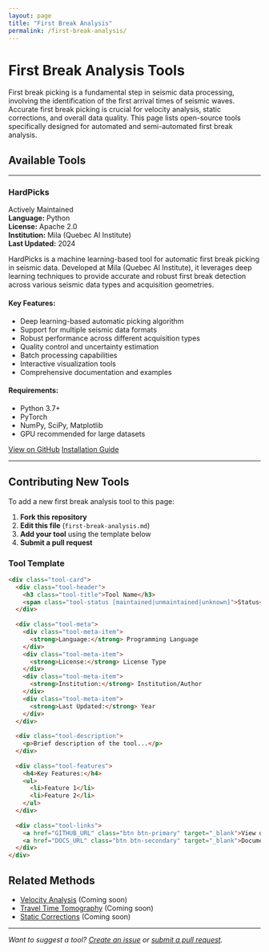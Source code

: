 ```yaml
---
layout: page
title: "First Break Analysis"
permalink: /first-break-analysis/
---
```


# First Break Analysis Tools

First break picking is a fundamental step in seismic data processing, involving the identification of the first arrival times of seismic waves. Accurate first break picking is crucial for velocity analysis, static corrections, and overall data quality. This page lists open-source tools specifically designed for automated and semi-automated first break analysis.

## Available Tools

---

<div class="tool-card">
  <div class="tool-header">
    <h3 class="tool-title">HardPicks</h3>
    <span class="tool-status maintained">Actively Maintained</span>
  </div>
  
  <div class="tool-meta">
    <div class="tool-meta-item">
      <strong>Language:</strong> Python
    </div>
    <div class="tool-meta-item">
      <strong>License:</strong> Apache 2.0
    </div>
    <div class="tool-meta-item">
      <strong>Institution:</strong> Mila (Quebec AI Institute)
    </div>
    <div class="tool-meta-item">
      <strong>Last Updated:</strong> 2024
    </div>
  </div>
  
  <div class="tool-description">
    <p>HardPicks is a machine learning-based tool for automatic first break picking in seismic data. Developed at Mila (Quebec AI Institute), it leverages deep learning techniques to provide accurate and robust first break detection across various seismic data types and acquisition geometries.</p>
  </div>
  
  <div class="tool-features">
    <h4>Key Features:</h4>
    <ul>
      <li>Deep learning-based automatic picking algorithm</li>
      <li>Support for multiple seismic data formats</li>
      <li>Robust performance across different acquisition types</li>
      <li>Quality control and uncertainty estimation</li>
      <li>Batch processing capabilities</li>
      <li>Interactive visualization tools</li>
      <li>Comprehensive documentation and examples</li>
    </ul>
  </div>
  
  <div class="tool-features">
    <h4>Requirements:</h4>
    <ul>
      <li>Python 3.7+</li>
      <li>PyTorch</li>
      <li>NumPy, SciPy, Matplotlib</li>
      <li>GPU recommended for large datasets</li>
    </ul>
  </div>
  
  <div class="tool-links">
    <a href="https://github.com/mila-iqia/hardpicks" class="btn btn-primary" target="_blank">View on GitHub</a>
    <a href="https://github.com/mila-iqia/hardpicks#installation" class="btn btn-secondary" target="_blank">Installation Guide</a>
  </div>
</div>

---

## Contributing New Tools

To add a new first break analysis tool to this page:

1. **Fork this repository**
2. **Edit this file** (`first-break-analysis.md`)
3. **Add your tool** using the template below
4. **Submit a pull request**

### Tool Template

```markdown
<div class="tool-card">
  <div class="tool-header">
    <h3 class="tool-title">Tool Name</h3>
    <span class="tool-status [maintained|unmaintained|unknown]">Status</span>
  </div>
  
  <div class="tool-meta">
    <div class="tool-meta-item">
      <strong>Language:</strong> Programming Language
    </div>
    <div class="tool-meta-item">
      <strong>License:</strong> License Type
    </div>
    <div class="tool-meta-item">
      <strong>Institution:</strong> Institution/Author
    </div>
    <div class="tool-meta-item">
      <strong>Last Updated:</strong> Year
    </div>
  </div>
  
  <div class="tool-description">
    <p>Brief description of the tool...</p>
  </div>
  
  <div class="tool-features">
    <h4>Key Features:</h4>
    <ul>
      <li>Feature 1</li>
      <li>Feature 2</li>
    </ul>
  </div>
  
  <div class="tool-links">
    <a href="GITHUB_URL" class="btn btn-primary" target="_blank">View on GitHub</a>
    <a href="DOCS_URL" class="btn btn-secondary" target="_blank">Documentation</a>
  </div>
</div>
```

## Related Methods

- [Velocity Analysis](/) (Coming soon)
- [Travel Time Tomography](/) (Coming soon)
- [Static Corrections](/) (Coming soon)

---

*Want to suggest a tool? [Create an issue](https://github.com/dylanmikesell/seismic-software/issues) or [submit a pull request](https://github.com/dylanmikesell/seismic-software/pulls).*